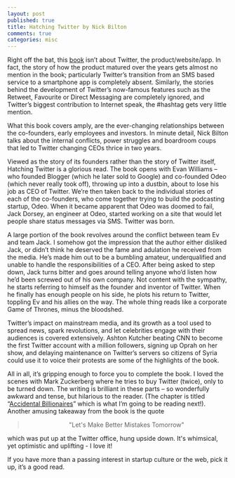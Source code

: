 ```yaml
---
layout: post
published: true
title: Hatching Twitter by Nick Bilton
comments: true
categories: misc
---
```


Right off the bat, this [book](http://www.amazon.in/Hatching-Twitter-Nick-Bilton/dp/1444761951/ref=sr_1_1?s=books&ie=UTF8&qid=1391504704&sr=1-1&keywords=hatching+twitter) isn’t about Twitter, the product/website/app. In fact, the story of how the product matured over the years gets almost no mention in the book; particularly Twitter’s transition from an SMS based service to a smartphone app is completely absent.  Similarly, the stories behind the development of Twitter’s now-famous features such as the Retweet, Favourite or Direct Messaging are completely ignored, and Twitter’s biggest contribution to Internet speak, the #hashtag gets very little mention.

What this book covers amply, are the ever-changing relationships between the co-founders, early employees and investors. In minute detail, Nick Bilton talks about the internal conflicts, power struggles and boardroom coups that led to Twitter changing CEOs thrice in two years.

Viewed as the story of its founders rather than the story of Twitter itself, Hatching Twitter is a glorious read. The book opens with Evan Williams – who founded Blogger (which he later sold to Google) and co-founded Odeo (which never really took off), throwing up into a dustbin, about to lose his job as CEO of Twitter. We’re then taken back to the individual stories of each of the co-founders, who come together trying to build the podcasting startup, Odeo. When it became apparent that Odeo was doomed to fail, Jack Dorsey, an engineer at Odeo, started working on a site that would let people share status messages via SMS. Twitter was born.

A large portion of the book revolves around the conflict between team Ev and team Jack. I somehow got the impression that the author either disliked Jack, or didn’t think he deserved the fame and adulation he received from the media.  He’s made him out to be a bumbling amateur, underqualified and unable to handle the responsibilities of a CEO. After being asked to step down, Jack turns bitter and goes around telling anyone who’d listen how he’d been screwed out of his own company. Not content with the sympathy, he starts referring to himself as the founder and inventor of Twitter. When he finally has enough people on his side, he plots his return to Twitter, toppling Ev and his allies on the way. The whole thing reads like a corporate Game of Thrones, minus the bloodshed.

Twitter’s impact on mainstream media, and its growth as a tool used to spread news, spark revolutions, and let celebrities engage with their audiences is covered extensively. Ashton Kutcher beating CNN to become the first Twitter account with a million followers, signing up Oprah on her show, and delaying maintenance on Twitter’s servers so citizens of Syria could use it to voice their protests are some of the highlights of the book.

All in all, it’s gripping enough to force you to complete the book. I loved the scenes with Mark Zuckerberg where he tries to buy Twitter (twice), only to be turned down. The writing is brilliant in these parts – so wonderfully awkward and tense, but hilarious to the reader.  (The chapter is titled “[Accidental Billionaires](http://www.amazon.in/Accidental-Billionaires-Betrayal-Founding-Facebook/dp/0099551233/ref=sr_1_1?s=books&ie=UTF8&qid=1391504737&sr=1-1&keywords=accidental+billionaires)” which is what I’m going to be reading next!). Another amusing takeaway from the book is the quote

> <center>"Let's Make Better Mistakes Tomorrow"</center>

which was put up at the Twitter office, hung upside down. It's whimsical, yet optimistic and uplifting - I love it!

If you have more than a passing interest in startup culture or the web, pick it up, it’s a good read.
